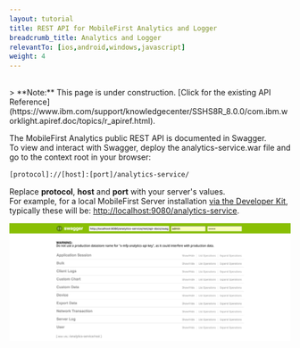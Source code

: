 ```yaml
---
layout: tutorial
title: REST API for MobileFirst Analytics and Logger
breadcrumb_title: Analytics and Logger
relevantTo: [ios,android,windows,javascript]
weight: 4
---
```

<br/>
> <span class="glyphicon glyphicon glyphicon-fire" aria-hidden="true"></span> **Note:** This page is under construction. [Click for the existing API Reference](https://www.ibm.com/support/knowledgecenter/SSHS8R_8.0.0/com.ibm.worklight.apiref.doc/topics/r_apiref.html).

The MobileFirst Analytics public REST API is documented in Swagger.  
To view and interact with Swagger, deploy the analytics-service.war file and go to the context root in your browser:

```bash
[protocol]://[host]:[port]/analytics-service/
```

Replace **protocol**, **host** and **port** with your server's values.  
For example, for a local MobileFirst Server installation [via the Developer Kit]({{site.baseurl}}/tutorials/en/foundation/8.0/setting-up-your-development-environment/mobilefirst-development-environment/), typically these will be: [http://localhost:9080/analytics-service](http://localhost:9080/analytics-service).

![REST API for analytics in Swagger](analytics-swagger.png)
